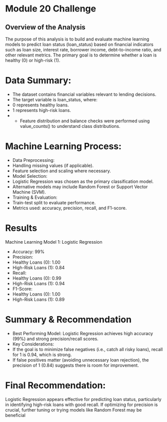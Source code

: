 # Module 20 Challenge 

## Overview of the Analysis

The purpose of this analysis is to build and evaluate machine learning models to predict loan status (loan_status) based on financial indicators such as loan size, interest rate, borrower income, debt-to-income ratio, and other relevant metrics. The primary goal is to determine whether a loan is healthy (0) or high-risk (1).

# Data Summary:
- The dataset contains financial variables relevant to lending decisions.
- The target variable is loan_status, where:
- 0 represents healthy loans.
- 1 represents high-risk loans.
- - Feature distribution and balance checks were performed using value_counts() to understand class distributions.

# Machine Learning Process:
- Data Preprocessing:
- Handling missing values (if applicable).
- Feature selection and scaling where necessary.
- Model Selection:
- Logistic Regression was chosen as the primary classification model.
- Alternative models may include Random Forest or Support Vector Machine (SVM).
- Training & Evaluation:
- Train-test split to evaluate performance.
- Metrics used: accuracy, precision, recall, and F1-score.

# Results
Machine Learning Model 1: Logistic Regression
- Accuracy: 99%
- Precision:
- Healthy Loans (0): 1.00
- High-Risk Loans (1): 0.84
- Recall:
- Healthy Loans (0): 0.99
- High-Risk Loans (1): 0.94
- F1-Score:
- Healthy Loans (0): 1.00
- High-Risk Loans (1): 0.89

# Summary & Recommendation
- Best Performing Model: Logistic Regression achieves high accuracy (99%) and strong precision/recall scores.
- Key Considerations:
- If the goal is to minimize false negatives (i.e., catch all risky loans), recall for 1 is 0.94, which is strong.
- If false positives matter (avoiding unnecessary loan rejection), the precision of 1 (0.84) suggests there is room for improvement.

# Final Recommendation:
Logistic Regression appears effective for predicting loan status, particularly in identifying high-risk loans with good recall. If optimizing for precision is crucial, further tuning or trying models like Random Forest may be beneficial



